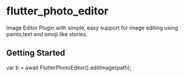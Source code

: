 # flutter_photo_editor

Image Editor Plugin with simple, easy support for image editing using paints,text and emoji like stories.


## Getting Started

  var b = await FlutterPhotoEditor().editImage(path);
